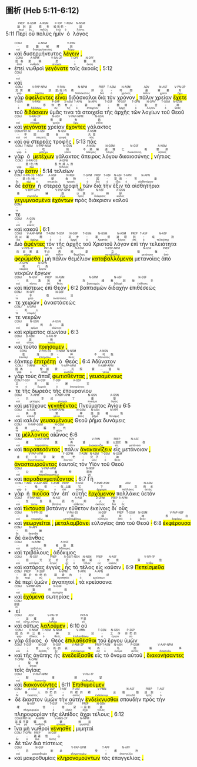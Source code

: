 ## 圖析 (Heb 5:11-6:12) 

 5:11 <RUBY><ruby><ruby>Περὶ<rt>περί</rt></ruby><rt>論到</rt></ruby><rt>PREP</rt></RUBY> <RUBY><ruby><ruby>οὗ<rt>ὅς</rt></ruby><rt>這</rt></ruby><rt>R-GSM</rt></RUBY> <RUBY><ruby><ruby>πολὺς<rt>πολύς</rt></ruby><rt>很多</rt></ruby><rt>A-NSM</rt></RUBY> <RUBY><ruby><ruby>ἡμῖν<rt>ἐγώ</rt></ruby><rt>給我們</rt></ruby><rt>P-1DP</rt></RUBY> <RUBY><ruby><ruby>ὁ<rt>ὀ</rt></ruby><rt>-</rt></ruby><rt>T-NSM</rt></RUBY> <RUBY><ruby><ruby>λόγος<rt>λόγος</rt></ruby><rt>話</rt></ruby><rt>N-NSM</rt></RUBY> 
- <RUBY><ruby><ruby>καὶ<rt>καί</rt></ruby><rt>-</rt></ruby><rt>CONJ</rt></RUBY> <RUBY><ruby><ruby>δυσερμήνευτος<rt>δυσερμήνευτος</rt></ruby><rt>很難解釋</rt></ruby><rt>A-NSM</rt></RUBY> <RUBY><ruby><ruby><mark class='inf'>λέγειν</mark><rt>λέγω</rt></ruby><rt>說</rt></ruby><rt>V-PAN</rt></RUBY> <mark class='punctuation'>,</mark> 
- <RUBY><ruby><ruby>ἐπεὶ<rt>ἐπεί</rt></ruby><rt>因為</rt></ruby><rt>CONJ</rt></RUBY> <RUBY><ruby><ruby>νωθροὶ<rt>νωθρός</rt></ruby><rt>遲鈍</rt></ruby><rt>A-NPM</rt></RUBY> <RUBY><ruby><ruby><mark class='verb'>γεγόνατε</mark><rt>γίνομαι</rt></ruby><rt>是</rt></ruby><rt>V-RAI-2P</rt></RUBY> <RUBY><ruby><ruby>ταῖς<rt>ὀ</rt></ruby><rt>-</rt></ruby><rt>T-DPF</rt></RUBY> <RUBY><ruby><ruby>ἀκοαῖς<rt>ἀκοή</rt></ruby><rt>聽覺</rt></ruby><rt>N-DPF</rt></RUBY> <mark class='punctuation'>.</mark> 5:12 
- <RUBY><ruby><ruby>καὶ<rt>καί</rt></ruby><rt>-</rt></ruby><rt>CONJ</rt></RUBY> 
- <RUBY><ruby><ruby>γὰρ<rt>γάρ</rt></ruby><rt>其實</rt></ruby><rt>CONJ</rt></RUBY> <RUBY><ruby><ruby><mark class='ptc'>ὀφείλοντες</mark><rt>ὀφείλω</rt></ruby><rt>應該</rt></ruby><rt>V-PAP-NPM</rt></RUBY> <RUBY><ruby><ruby><mark class='inf'>εἶναι</mark><rt>εἰμί</rt></ruby><rt>是/在/有</rt></ruby><rt>V-PAN</rt></RUBY> <RUBY><ruby><ruby>διδάσκαλοι<rt>διδάσκαλος</rt></ruby><rt>教師</rt></ruby><rt>N-NPM</rt></RUBY> <RUBY><ruby><ruby>διὰ<rt>διά</rt></ruby><rt>以</rt></ruby><rt>PREP</rt></RUBY> <RUBY><ruby><ruby>τὸν<rt>ὀ</rt></ruby><rt>-</rt></ruby><rt>T-ASM</rt></RUBY> <RUBY><ruby><ruby>χρόνον<rt>χρόνος</rt></ruby><rt>時間</rt></ruby><rt>N-ASM</rt></RUBY> <mark class='punctuation'>,</mark> <RUBY><ruby><ruby>πάλιν<rt>πάλιν</rt></ruby><rt>還</rt></ruby><rt>ADV</rt></RUBY> <RUBY><ruby><ruby>χρείαν<rt>χρεία</rt></ruby><rt>需要</rt></ruby><rt>N-ASF</rt></RUBY> <RUBY><ruby><ruby><mark class='verb'>ἔχετε</mark><rt>ἔχω</rt></ruby><rt>有</rt></ruby><rt>V-PAI-2P</rt></RUBY> <RUBY><ruby><ruby>τοῦ<rt>ὀ</rt></ruby><rt>-</rt></ruby><rt>T-GSN</rt></RUBY> <RUBY><ruby><ruby><mark class='inf'>διδάσκειν</mark><rt>διδάσκω</rt></ruby><rt>教導</rt></ruby><rt>V-PAN</rt></RUBY> <RUBY><ruby><ruby>ὑμᾶς<rt>σύ</rt></ruby><rt>你們</rt></ruby><rt>P-2AP</rt></RUBY> <RUBY><ruby><ruby>τινα<rt>τις</rt></ruby><rt>有人</rt></ruby><rt>X-ASM</rt></RUBY> <RUBY><ruby><ruby>τὰ<rt>ὀ</rt></ruby><rt>-</rt></ruby><rt>T-APN</rt></RUBY> <RUBY><ruby><ruby>στοιχεῖα<rt>στοιχεῖον</rt></ruby><rt>要綱</rt></ruby><rt>N-APN</rt></RUBY> <RUBY><ruby><ruby>τῆς<rt>ὀ</rt></ruby><rt>-</rt></ruby><rt>T-GSF</rt></RUBY> <RUBY><ruby><ruby>ἀρχῆς<rt>ἀρχή</rt></ruby><rt>開端</rt></ruby><rt>N-GSF</rt></RUBY> <RUBY><ruby><ruby>τῶν<rt>ὀ</rt></ruby><rt>-</rt></ruby><rt>T-GPN</rt></RUBY> <RUBY><ruby><ruby>λογίων<rt>λόγιον</rt></ruby><rt>聖言</rt></ruby><rt>N-GPN</rt></RUBY> <RUBY><ruby><ruby>τοῦ<rt>ὀ</rt></ruby><rt>-</rt></ruby><rt>T-GSM</rt></RUBY> <RUBY><ruby><ruby>Θεοῦ<rt>θεός</rt></ruby><rt>神</rt></ruby><rt>N-GSM</rt></RUBY> 
- <RUBY><ruby><ruby>καὶ<rt>καί</rt></ruby><rt>-</rt></ruby><rt>CONJ</rt></RUBY> <RUBY><ruby><ruby><mark class='verb'>γεγόνατε</mark><rt>γίνομαι</rt></ruby><rt>成</rt></ruby><rt>V-RAI-2P</rt></RUBY> <RUBY><ruby><ruby>χρείαν<rt>χρεία</rt></ruby><rt>需要</rt></ruby><rt>N-ASF</rt></RUBY> <RUBY><ruby><ruby><mark class='ptc'>ἔχοντες</mark><rt>ἔχω</rt></ruby><rt>有</rt></ruby><rt>V-PAP-NPM</rt></RUBY> <RUBY><ruby><ruby>γάλακτος<rt>γάλα</rt></ruby><rt>奶</rt></ruby><rt>N-GSN</rt></RUBY> 
- <RUBY><ruby><ruby>καὶ<rt>καί</rt></ruby><rt>-</rt></ruby><rt>CONJ</rt></RUBY> <RUBY><ruby><ruby>οὐ<rt>οὐ</rt></ruby><rt>不</rt></ruby><rt>PRT-N</rt></RUBY> <RUBY><ruby><ruby>στερεᾶς<rt>στερεός</rt></ruby><rt>固體</rt></ruby><rt>A-GSF</rt></RUBY> <RUBY><ruby><ruby>τροφῆς<rt>τροφή</rt></ruby><rt>食物</rt></ruby><rt>N-GSF</rt></RUBY> <mark class='punctuation'>.</mark> 5:13 <RUBY><ruby><ruby>πᾶς<rt>πᾶς</rt></ruby><rt>凡是</rt></ruby><rt>A-NSM</rt></RUBY> 
- <RUBY><ruby><ruby>γὰρ<rt>γάρ</rt></ruby><rt>-</rt></ruby><rt>CONJ</rt></RUBY> <RUBY><ruby><ruby>ὁ<rt>ὀ</rt></ruby><rt>-</rt></ruby><rt>T-NSM</rt></RUBY> <RUBY><ruby><ruby><mark class='ptc'>μετέχων</mark><rt>μετέχω</rt></ruby><rt>吃</rt></ruby><rt>V-PAP-NSM</rt></RUBY> <RUBY><ruby><ruby>γάλακτος<rt>γάλα</rt></ruby><rt>奶</rt></ruby><rt>N-GSN</rt></RUBY> <RUBY><ruby><ruby>ἄπειρος<rt>ἄπειρος</rt></ruby><rt>不熟練</rt></ruby><rt>A-NSM</rt></RUBY> <RUBY><ruby><ruby>λόγου<rt>λόγος</rt></ruby><rt>道理</rt></ruby><rt>N-GSM</rt></RUBY> <RUBY><ruby><ruby>δικαιοσύνης<rt>δικαιοσύνη</rt></ruby><rt>仁義</rt></ruby><rt>N-GSF</rt></RUBY> <mark class='punctuation'>,</mark> <RUBY><ruby><ruby>νήπιος<rt>νήπιος</rt></ruby><rt>嬰孩</rt></ruby><rt>A-NSM</rt></RUBY> 
- <RUBY><ruby><ruby>γάρ<rt>γάρ</rt></ruby><rt>-</rt></ruby><rt>CONJ</rt></RUBY> <RUBY><ruby><ruby><mark class='verb'>ἐστιν</mark><rt>εἰμί</rt></ruby><rt>是/在/有</rt></ruby><rt>V-PAI-3S</rt></RUBY> <mark class='punctuation'>·</mark> 5:14 <RUBY><ruby><ruby>τελείων<rt>τέλειος</rt></ruby><rt>長大成人的</rt></ruby><rt>A-GPM</rt></RUBY> 
- <RUBY><ruby><ruby>δέ<rt>δέ</rt></ruby><rt>-</rt></ruby><rt>CONJ</rt></RUBY> <RUBY><ruby><ruby><mark class='verb'>ἐστιν</mark><rt>εἰμί</rt></ruby><rt>是/在/有</rt></ruby><rt>V-PAI-3S</rt></RUBY> <RUBY><ruby><ruby>ἡ<rt>ὀ</rt></ruby><rt>-</rt></ruby><rt>T-NSF</rt></RUBY> <RUBY><ruby><ruby>στερεὰ<rt>στερεός</rt></ruby><rt>硬</rt></ruby><rt>A-NSF</rt></RUBY> <RUBY><ruby><ruby>τροφή<rt>τροφή</rt></ruby><rt>食物</rt></ruby><rt>N-NSF</rt></RUBY> <mark class='punctuation'>,</mark> <RUBY><ruby><ruby>τῶν<rt>ὀ</rt></ruby><rt>-</rt></ruby><rt>T-GPM</rt></RUBY> <RUBY><ruby><ruby>διὰ<rt>διά</rt></ruby><rt>因</rt></ruby><rt>PREP</rt></RUBY> <RUBY><ruby><ruby>τὴν<rt>ὀ</rt></ruby><rt>-</rt></ruby><rt>T-ASF</rt></RUBY> <RUBY><ruby><ruby>ἕξιν<rt>ἕξις</rt></ruby><rt>習用</rt></ruby><rt>N-ASF</rt></RUBY> <RUBY><ruby><ruby>τὰ<rt>ὀ</rt></ruby><rt>-</rt></ruby><rt>T-APN</rt></RUBY> <RUBY><ruby><ruby>αἰσθητήρια<rt>αἰσθητήριον</rt></ruby><rt>官能</rt></ruby><rt>N-APN</rt></RUBY> <RUBY><ruby><ruby><mark class='ptc'>γεγυμνασμένα</mark><rt>γυμνάζω</rt></ruby><rt>操練</rt></ruby><rt>V-RPP-APN</rt></RUBY> <RUBY><ruby><ruby><mark class='ptc'>ἐχόντων</mark><rt>ἔχω</rt></ruby><rt>能</rt></ruby><rt>V-PAP-GPM</rt></RUBY> <RUBY><ruby><ruby>πρὸς<rt>πρός</rt></ruby><rt>以致</rt></ruby><rt>PREP</rt></RUBY> <RUBY><ruby><ruby>διάκρισιν<rt>διάκρισις</rt></ruby><rt>分辨</rt></ruby><rt>N-ASF</rt></RUBY> <RUBY><ruby><ruby>καλοῦ<rt>καλός</rt></ruby><rt>好</rt></ruby><rt>A-GSN</rt></RUBY> 
- <RUBY><ruby><ruby>τε<rt>τε</rt></ruby><rt>-</rt></ruby><rt>CONJ</rt></RUBY> 
- <RUBY><ruby><ruby>καὶ<rt>καί</rt></ruby><rt>-</rt></ruby><rt>CONJ</rt></RUBY> <RUBY><ruby><ruby>κακοῦ<rt>κακός</rt></ruby><rt>歹</rt></ruby><rt>A-GSN</rt></RUBY> <mark class='punctuation'>.</mark> 6:1 
- <RUBY><ruby><ruby>Διὸ<rt>διό</rt></ruby><rt>所以</rt></ruby><rt>CONJ</rt></RUBY> <RUBY><ruby><ruby><mark class='ptc'>ἀφέντες</mark><rt>ἀφίημι</rt></ruby><rt>離開</rt></ruby><rt>V-AAP-NPM</rt></RUBY> <RUBY><ruby><ruby>τὸν<rt>ὀ</rt></ruby><rt>-</rt></ruby><rt>T-ASM</rt></RUBY> <RUBY><ruby><ruby>τῆς<rt>ὀ</rt></ruby><rt>-</rt></ruby><rt>T-GSF</rt></RUBY> <RUBY><ruby><ruby>ἀρχῆς<rt>ἀρχή</rt></ruby><rt>初步</rt></ruby><rt>N-GSF</rt></RUBY> <RUBY><ruby><ruby>τοῦ<rt>ὀ</rt></ruby><rt>-</rt></ruby><rt>T-GSM</rt></RUBY> <RUBY><ruby><ruby>Χριστοῦ<rt>Χριστός</rt></ruby><rt>基督</rt></ruby><rt>N-GSM</rt></RUBY> <RUBY><ruby><ruby>λόγον<rt>λόγος</rt></ruby><rt>道理</rt></ruby><rt>N-ASM</rt></RUBY> <RUBY><ruby><ruby>ἐπὶ<rt>ἐπί</rt></ruby><rt>到</rt></ruby><rt>PREP</rt></RUBY> <RUBY><ruby><ruby>τὴν<rt>ὀ</rt></ruby><rt>-</rt></ruby><rt>T-ASF</rt></RUBY> <RUBY><ruby><ruby>τελειότητα<rt>τελειότης</rt></ruby><rt>成熟</rt></ruby><rt>N-ASF</rt></RUBY> <RUBY><ruby><ruby><mark class='verb'>φερώμεθα</mark><rt>φέρω</rt></ruby><rt>向前推進</rt></ruby><rt>V-PPS-1P</rt></RUBY> <mark class='punctuation'>,</mark> <RUBY><ruby><ruby>μὴ<rt>μή</rt></ruby><rt>不必</rt></ruby><rt>PRT-N</rt></RUBY> <RUBY><ruby><ruby>πάλιν<rt>πάλιν</rt></ruby><rt>再</rt></ruby><rt>ADV</rt></RUBY> <RUBY><ruby><ruby>θεμέλιον<rt>θεμέλιος</rt></ruby><rt>根基</rt></ruby><rt>N-ASM</rt></RUBY> <RUBY><ruby><ruby><mark class='ptc'>καταβαλλόμενοι</mark><rt>καταβάλλω</rt></ruby><rt>立</rt></ruby><rt>V-PEP-NPM</rt></RUBY> <RUBY><ruby><ruby>μετανοίας<rt>μετάνοια</rt></ruby><rt>懊悔</rt></ruby><rt>N-GSF</rt></RUBY> <RUBY><ruby><ruby>ἀπὸ<rt>ἀπό</rt></ruby><rt>-</rt></ruby><rt>PREP</rt></RUBY> <RUBY><ruby><ruby>νεκρῶν<rt>νεκρός</rt></ruby><rt>死</rt></ruby><rt>A-GPN</rt></RUBY> <RUBY><ruby><ruby>ἔργων<rt>ἔργον</rt></ruby><rt>行為</rt></ruby><rt>N-GPN</rt></RUBY> 
- <RUBY><ruby><ruby>καὶ<rt>καί</rt></ruby><rt>-</rt></ruby><rt>CONJ</rt></RUBY> <RUBY><ruby><ruby>πίστεως<rt>πίστις</rt></ruby><rt>信靠</rt></ruby><rt>N-GSF</rt></RUBY> <RUBY><ruby><ruby>ἐπὶ<rt>ἐπί</rt></ruby><rt>到</rt></ruby><rt>PREP</rt></RUBY> <RUBY><ruby><ruby>Θεόν<rt>θεός</rt></ruby><rt>神</rt></ruby><rt>N-ASM</rt></RUBY> <mark class='punctuation'>,</mark> 6:2 <RUBY><ruby><ruby>βαπτισμῶν<rt>βαπτισμός</rt></ruby><rt>洗禮</rt></ruby><rt>N-GPM</rt></RUBY> <RUBY><ruby><ruby>διδαχὴν<rt>διδαχή</rt></ruby><rt>教訓</rt></ruby><rt>N-ASF</rt></RUBY> <RUBY><ruby><ruby>ἐπιθέσεώς<rt>ἐπίθεσις</rt></ruby><rt>按手</rt></ruby><rt>N-GSF</rt></RUBY> 
- <RUBY><ruby><ruby>τε<rt>τε</rt></ruby><rt>-</rt></ruby><rt>CONJ</rt></RUBY> <RUBY><ruby><ruby>χειρῶν<rt>χείρ</rt></ruby><rt>手</rt></ruby><rt>N-GPF</rt></RUBY> <mark class='punctuation'>,</mark> <RUBY><ruby><ruby>ἀναστάσεώς<rt>ἀνάστασις</rt></ruby><rt>復活</rt></ruby><rt>N-GSF</rt></RUBY> 
- <RUBY><ruby><ruby>τε<rt>τε</rt></ruby><rt>-</rt></ruby><rt>CONJ</rt></RUBY> <RUBY><ruby><ruby>νεκρῶν<rt>νεκρός</rt></ruby><rt>死人</rt></ruby><rt>A-GPM</rt></RUBY> 
- <RUBY><ruby><ruby>καὶ<rt>καί</rt></ruby><rt>-</rt></ruby><rt>CONJ</rt></RUBY> <RUBY><ruby><ruby>κρίματος<rt>κρίμα</rt></ruby><rt>審判</rt></ruby><rt>N-GSN</rt></RUBY> <RUBY><ruby><ruby>αἰωνίου<rt>αἰώνιος</rt></ruby><rt>永遠</rt></ruby><rt>A-GSN</rt></RUBY> <mark class='punctuation'>.</mark> 6:3 
- <RUBY><ruby><ruby>καὶ<rt>καί</rt></ruby><rt>-</rt></ruby><rt>CONJ</rt></RUBY> <RUBY><ruby><ruby>τοῦτο<rt>οὗτος</rt></ruby><rt>這</rt></ruby><rt>D-ASN</rt></RUBY> <RUBY><ruby><ruby><mark class='verb'>ποιήσομεν</mark><rt>ποιέω</rt></ruby><rt>做</rt></ruby><rt>V-FAI-1P</rt></RUBY> <mark class='punctuation'>,</mark> 
- <RUBY><ruby><ruby>ἐάνπερ<rt>ἐάνπερ</rt></ruby><rt>若</rt></ruby><rt>CONJ</rt></RUBY> <RUBY><ruby><ruby><mark class='verb'>ἐπιτρέπῃ</mark><rt>ἐπιτρέπω</rt></ruby><rt>准許</rt></ruby><rt>V-PAS-3S</rt></RUBY> <RUBY><ruby><ruby>ὁ<rt>ὀ</rt></ruby><rt>-</rt></ruby><rt>T-NSM</rt></RUBY> <RUBY><ruby><ruby>Θεός<rt>θεός</rt></ruby><rt>神</rt></ruby><rt>N-NSM</rt></RUBY> <mark class='punctuation'>.</mark> 6:4 <RUBY><ruby><ruby>Ἀδύνατον<rt>ἀδύνατος</rt></ruby><rt>不可能</rt></ruby><rt>A-NSN</rt></RUBY> 
- <RUBY><ruby><ruby>γὰρ<rt>γάρ</rt></ruby><rt>因為</rt></ruby><rt>CONJ</rt></RUBY> <RUBY><ruby><ruby>τοὺς<rt>ὀ</rt></ruby><rt>-</rt></ruby><rt>T-APM</rt></RUBY> <RUBY><ruby><ruby>ἅπαξ<rt>ἅπαξ</rt></ruby><rt>曾經</rt></ruby><rt>ADV</rt></RUBY> <RUBY><ruby><ruby><mark class='ptc'>φωτισθέντας</mark><rt>φωτίζω</rt></ruby><rt>蒙...光照</rt></ruby><rt>V-APP-APM</rt></RUBY> <mark class='punctuation'>,</mark> <RUBY><ruby><ruby><mark class='ptc'>γευσαμένους</mark><rt>γεύω</rt></ruby><rt>嘗...滋味</rt></ruby><rt>V-AMP-APM</rt></RUBY> 
- <RUBY><ruby><ruby>τε<rt>τε</rt></ruby><rt>又</rt></ruby><rt>CONJ</rt></RUBY> <RUBY><ruby><ruby>τῆς<rt>ὀ</rt></ruby><rt>-</rt></ruby><rt>T-GSF</rt></RUBY> <RUBY><ruby><ruby>δωρεᾶς<rt>δωρεά</rt></ruby><rt>恩賜</rt></ruby><rt>N-GSF</rt></RUBY> <RUBY><ruby><ruby>τῆς<rt>ὀ</rt></ruby><rt>-</rt></ruby><rt>T-GSF</rt></RUBY> <RUBY><ruby><ruby>ἐπουρανίου<rt>ἐπουράνιος</rt></ruby><rt>屬天</rt></ruby><rt>A-GSF</rt></RUBY> 
- <RUBY><ruby><ruby>καὶ<rt>καί</rt></ruby><rt>-</rt></ruby><rt>CONJ</rt></RUBY> <RUBY><ruby><ruby>μετόχους<rt>μέτοχος</rt></ruby><rt>共享</rt></ruby><rt>A-APM</rt></RUBY> <RUBY><ruby><ruby><mark class='ptc'>γενηθέντας</mark><rt>γίνομαι</rt></ruby><rt>成了</rt></ruby><rt>V-AMP-APM</rt></RUBY> <RUBY><ruby><ruby>Πνεύματος<rt>πνεῦμα</rt></ruby><rt>靈</rt></ruby><rt>N-GSN</rt></RUBY> <RUBY><ruby><ruby>Ἁγίου<rt>ἅγιος</rt></ruby><rt>聖</rt></ruby><rt>A-GSN</rt></RUBY> 6:5 
- <RUBY><ruby><ruby>καὶ<rt>καί</rt></ruby><rt>-</rt></ruby><rt>CONJ</rt></RUBY> <RUBY><ruby><ruby>καλὸν<rt>καλός</rt></ruby><rt>美善</rt></ruby><rt>A-ASN</rt></RUBY> <RUBY><ruby><ruby><mark class='ptc'>γευσαμένους</mark><rt>γεύω</rt></ruby><rt>嘗</rt></ruby><rt>V-AMP-APM</rt></RUBY> <RUBY><ruby><ruby>Θεοῦ<rt>θεός</rt></ruby><rt>神</rt></ruby><rt>N-GSM</rt></RUBY> <RUBY><ruby><ruby>ῥῆμα<rt>ῥῆμα</rt></ruby><rt>話語</rt></ruby><rt>N-ASN</rt></RUBY> <RUBY><ruby><ruby>δυνάμεις<rt>δύναμις</rt></ruby><rt>權能</rt></ruby><rt>N-APF</rt></RUBY> 
- <RUBY><ruby><ruby>τε<rt>τε</rt></ruby><rt>和</rt></ruby><rt>CONJ</rt></RUBY> <RUBY><ruby><ruby><mark class='ptc'>μέλλοντος</mark><rt>μέλλω</rt></ruby><rt>來臨</rt></ruby><rt>V-PAP-GSM</rt></RUBY> <RUBY><ruby><ruby>αἰῶνος<rt>αἰών</rt></ruby><rt>世代</rt></ruby><rt>N-GSM</rt></RUBY> 6:6 
- <RUBY><ruby><ruby>καὶ<rt>καί</rt></ruby><rt>-</rt></ruby><rt>CONJ</rt></RUBY> <RUBY><ruby><ruby><mark class='ptc'>παραπεσόντας</mark><rt>παραπίπτω</rt></ruby><rt>離棄</rt></ruby><rt>V-AAP-APM</rt></RUBY> <mark class='punctuation'>,</mark> <RUBY><ruby><ruby>πάλιν<rt>πάλιν</rt></ruby><rt>再</rt></ruby><rt>ADV</rt></RUBY> <RUBY><ruby><ruby><mark class='inf'>ἀνακαινίζειν</mark><rt>ἀνακαινίζω</rt></ruby><rt>重新</rt></ruby><rt>V-PAN</rt></RUBY> <RUBY><ruby><ruby>εἰς<rt>εἰς</rt></ruby><rt>以至於</rt></ruby><rt>PREP</rt></RUBY> <RUBY><ruby><ruby>μετάνοιαν<rt>μετάνοια</rt></ruby><rt>悔改</rt></ruby><rt>N-ASF</rt></RUBY> <mark class='punctuation'>,</mark> <RUBY><ruby><ruby><mark class='ptc'>ἀνασταυροῦντας</mark><rt>ἀνασταυρόω</rt></ruby><rt>重釘十字架</rt></ruby><rt>V-PAP-APM</rt></RUBY> <RUBY><ruby><ruby>ἑαυτοῖς<rt>ἑαυτοῦ</rt></ruby><rt>他們</rt></ruby><rt>F-3DPM</rt></RUBY> <RUBY><ruby><ruby>τὸν<rt>ὀ</rt></ruby><rt>-</rt></ruby><rt>T-ASM</rt></RUBY> <RUBY><ruby><ruby>Υἱὸν<rt>υἱός</rt></ruby><rt>兒子</rt></ruby><rt>N-ASM</rt></RUBY> <RUBY><ruby><ruby>τοῦ<rt>ὀ</rt></ruby><rt>-</rt></ruby><rt>T-GSM</rt></RUBY> <RUBY><ruby><ruby>Θεοῦ<rt>θεός</rt></ruby><rt>神</rt></ruby><rt>N-GSM</rt></RUBY> 
- <RUBY><ruby><ruby>καὶ<rt>καί</rt></ruby><rt>-</rt></ruby><rt>CONJ</rt></RUBY> <RUBY><ruby><ruby><mark class='ptc'>παραδειγματίζοντας</mark><rt>παραδειγματίζω</rt></ruby><rt>公然羞辱</rt></ruby><rt>V-PAP-APM</rt></RUBY> <mark class='punctuation'>.</mark> 6:7 <RUBY><ruby><ruby>Γῆ<rt>γῆ</rt></ruby><rt>田地</rt></ruby><rt>N-NSF</rt></RUBY> 
- <RUBY><ruby><ruby>γὰρ<rt>γάρ</rt></ruby><rt>-</rt></ruby><rt>CONJ</rt></RUBY> <RUBY><ruby><ruby>ἡ<rt>ὀ</rt></ruby><rt>-</rt></ruby><rt>T-NSF</rt></RUBY> <RUBY><ruby><ruby><mark class='ptc'>πιοῦσα</mark><rt>πίνω</rt></ruby><rt>吸收</rt></ruby><rt>V-AAP-NSF</rt></RUBY> <RUBY><ruby><ruby>τὸν<rt>ὀ</rt></ruby><rt>-</rt></ruby><rt>T-ASM</rt></RUBY> <RUBY><ruby><ruby>ἐπ᾽<rt>ἐπί</rt></ruby><rt>在...上面</rt></ruby><rt>PREP</rt></RUBY> <RUBY><ruby><ruby>αὐτῆς<rt>αὐτός</rt></ruby><rt>它</rt></ruby><rt>P-GSF</rt></RUBY> <RUBY><ruby><ruby><mark class='ptc'>ἐρχόμενον</mark><rt>ἔρχομαι</rt></ruby><rt>下</rt></ruby><rt>V-PMP-ASM</rt></RUBY> <RUBY><ruby><ruby>πολλάκις<rt>πολλάκις</rt></ruby><rt>屢次</rt></ruby><rt>ADV</rt></RUBY> <RUBY><ruby><ruby>ὑετόν<rt>ὑετός</rt></ruby><rt>雨水</rt></ruby><rt>N-ASM</rt></RUBY> 
- <RUBY><ruby><ruby>καὶ<rt>καί</rt></ruby><rt>-</rt></ruby><rt>CONJ</rt></RUBY> <RUBY><ruby><ruby><mark class='ptc'>τίκτουσα</mark><rt>τίκτω</rt></ruby><rt>生長</rt></ruby><rt>V-PAP-NSF</rt></RUBY> <RUBY><ruby><ruby>βοτάνην<rt>βοτάνη</rt></ruby><rt>菜蔬</rt></ruby><rt>N-ASF</rt></RUBY> <RUBY><ruby><ruby>εὔθετον<rt>εὔθετος</rt></ruby><rt>有用</rt></ruby><rt>A-ASF</rt></RUBY> <RUBY><ruby><ruby>ἐκείνοις<rt>ἐκεῖνος</rt></ruby><rt>人</rt></ruby><rt>D-DPM</rt></RUBY> <RUBY><ruby><ruby>δι᾽<rt>διά</rt></ruby><rt>對</rt></ruby><rt>PREP</rt></RUBY> <RUBY><ruby><ruby>οὓς<rt>ὅς</rt></ruby><rt>-</rt></ruby><rt>R-APM</rt></RUBY> 
- <RUBY><ruby><ruby>καὶ<rt>καί</rt></ruby><rt>-</rt></ruby><rt>CONJ</rt></RUBY> <RUBY><ruby><ruby><mark class='verb'>γεωργεῖται</mark><rt>γεωργέω</rt></ruby><rt>耕種</rt></ruby><rt>V-PPI-3S</rt></RUBY> <mark class='punctuation'>,</mark> <RUBY><ruby><ruby><mark class='verb'>μεταλαμβάνει</mark><rt>μεταλαμβάνω</rt></ruby><rt>得</rt></ruby><rt>V-PAI-3S</rt></RUBY> <RUBY><ruby><ruby>εὐλογίας<rt>εὐλογία</rt></ruby><rt>福</rt></ruby><rt>N-GSF</rt></RUBY> <RUBY><ruby><ruby>ἀπὸ<rt>ἀπό</rt></ruby><rt>從</rt></ruby><rt>PREP</rt></RUBY> <RUBY><ruby><ruby>τοῦ<rt>ὀ</rt></ruby><rt>-</rt></ruby><rt>T-GSM</rt></RUBY> <RUBY><ruby><ruby>Θεοῦ<rt>θεός</rt></ruby><rt>神</rt></ruby><rt>N-GSM</rt></RUBY> <mark class='punctuation'>·</mark> 6:8 <RUBY><ruby><ruby><mark class='ptc'>ἐκφέρουσα</mark><rt>ἐκφέρω</rt></ruby><rt>長出</rt></ruby><rt>V-PAP-NSF</rt></RUBY> 
- <RUBY><ruby><ruby>δὲ<rt>δέ</rt></ruby><rt>-</rt></ruby><rt>CONJ</rt></RUBY> <RUBY><ruby><ruby>ἀκάνθας<rt>ἄκανθα</rt></ruby><rt>荊棘</rt></ruby><rt>N-APF</rt></RUBY> 
- <RUBY><ruby><ruby>καὶ<rt>καί</rt></ruby><rt>-</rt></ruby><rt>CONJ</rt></RUBY> <RUBY><ruby><ruby>τριβόλους<rt>τρίβολος</rt></ruby><rt>蒺藜</rt></ruby><rt>N-APM</rt></RUBY> <mark class='punctuation'>,</mark> <RUBY><ruby><ruby>ἀδόκιμος<rt>ἀδόκιμος</rt></ruby><rt>被廢棄</rt></ruby><rt>A-NSF</rt></RUBY> 
- <RUBY><ruby><ruby>καὶ<rt>καί</rt></ruby><rt>-</rt></ruby><rt>CONJ</rt></RUBY> <RUBY><ruby><ruby>κατάρας<rt>κατάρα</rt></ruby><rt>詛咒</rt></ruby><rt>N-GSF</rt></RUBY> <RUBY><ruby><ruby>ἐγγύς<rt>ἐγγύς</rt></ruby><rt>近於</rt></ruby><rt>PREP</rt></RUBY> <mark class='punctuation'>,</mark> <RUBY><ruby><ruby>ἧς<rt>ὅς</rt></ruby><rt>它</rt></ruby><rt>R-GSF</rt></RUBY> <RUBY><ruby><ruby>τὸ<rt>ὀ</rt></ruby><rt>-</rt></ruby><rt>T-NSN</rt></RUBY> <RUBY><ruby><ruby>τέλος<rt>τέλος</rt></ruby><rt>結局</rt></ruby><rt>N-NSN</rt></RUBY> <RUBY><ruby><ruby>εἰς<rt>εἰς</rt></ruby><rt>-</rt></ruby><rt>PREP</rt></RUBY> <RUBY><ruby><ruby>καῦσιν<rt>καῦσις</rt></ruby><rt>焚燒</rt></ruby><rt>N-ASF</rt></RUBY> <mark class='punctuation'>.</mark> 6:9 <RUBY><ruby><ruby><mark class='verb'>Πεπείσμεθα</mark><rt>πείθω</rt></ruby><rt>深信</rt></ruby><rt>V-RPI-1P</rt></RUBY> 
- <RUBY><ruby><ruby>δὲ<rt>δέ</rt></ruby><rt>-</rt></ruby><rt>CONJ</rt></RUBY> <RUBY><ruby><ruby>περὶ<rt>περί</rt></ruby><rt>關於</rt></ruby><rt>PREP</rt></RUBY> <RUBY><ruby><ruby>ὑμῶν<rt>σύ</rt></ruby><rt>你們的</rt></ruby><rt>P-2GP</rt></RUBY> <mark class='punctuation'>,</mark> <RUBY><ruby><ruby>ἀγαπητοί<rt>ἀγαπητός</rt></ruby><rt>親愛的</rt></ruby><rt>A-VPM</rt></RUBY> <mark class='punctuation'>,</mark> <RUBY><ruby><ruby>τὰ<rt>ὀ</rt></ruby><rt>-</rt></ruby><rt>T-APN</rt></RUBY> <RUBY><ruby><ruby>κρείσσονα<rt>κρείσσων</rt></ruby><rt>更好</rt></ruby><rt>A-APN</rt></RUBY> 
- <RUBY><ruby><ruby>καὶ<rt>καί</rt></ruby><rt>-</rt></ruby><rt>CONJ</rt></RUBY> <RUBY><ruby><ruby><mark class='ptc'>ἐχόμενα</mark><rt>ἔχω</rt></ruby><rt>能</rt></ruby><rt>V-PMP-APN</rt></RUBY> <RUBY><ruby><ruby>σωτηρίας<rt>σωτηρία</rt></ruby><rt>得救</rt></ruby><rt>N-GSF</rt></RUBY> <mark class='punctuation'>,</mark> 
- <RUBY><ruby><ruby>εἰ<rt>εἰ</rt></ruby><rt>即使</rt></ruby><rt>CONJ</rt></RUBY> 
- <RUBY><ruby><ruby>καὶ<rt>καί</rt></ruby><rt>-</rt></ruby><rt>CONJ</rt></RUBY> <RUBY><ruby><ruby>οὕτως<rt>οὕτω, οὕτως</rt></ruby><rt>這樣</rt></ruby><rt>ADV</rt></RUBY> <RUBY><ruby><ruby><mark class='verb'>λαλοῦμεν</mark><rt>λαλέω</rt></ruby><rt>說</rt></ruby><rt>V-PAI-1P</rt></RUBY> <mark class='punctuation'>.</mark> 6:10 <RUBY><ruby><ruby>οὐ<rt>οὐ</rt></ruby><rt>不是</rt></ruby><rt>PRT-N</rt></RUBY> 
- <RUBY><ruby><ruby>γὰρ<rt>γάρ</rt></ruby><rt>因為</rt></ruby><rt>CONJ</rt></RUBY> <RUBY><ruby><ruby>ἄδικος<rt>ἄδικος</rt></ruby><rt>不公義</rt></ruby><rt>A-NSM</rt></RUBY> <RUBY><ruby><ruby>ὁ<rt>ὀ</rt></ruby><rt>-</rt></ruby><rt>T-NSM</rt></RUBY> <RUBY><ruby><ruby>Θεὸς<rt>θεός</rt></ruby><rt>神</rt></ruby><rt>N-NSM</rt></RUBY> <RUBY><ruby><ruby><mark class='inf'>ἐπιλαθέσθαι</mark><rt>ἐπιλανθάνω</rt></ruby><rt>忘記</rt></ruby><rt>V-AMN</rt></RUBY> <RUBY><ruby><ruby>τοῦ<rt>ὀ</rt></ruby><rt>-</rt></ruby><rt>T-GSN</rt></RUBY> <RUBY><ruby><ruby>ἔργου<rt>ἔργον</rt></ruby><rt>工作</rt></ruby><rt>N-GSN</rt></RUBY> <RUBY><ruby><ruby>ὑμῶν<rt>σύ</rt></ruby><rt>你們的</rt></ruby><rt>P-2GP</rt></RUBY> 
- <RUBY><ruby><ruby>καὶ<rt>καί</rt></ruby><rt>-</rt></ruby><rt>CONJ</rt></RUBY> <RUBY><ruby><ruby>τῆς<rt>ὀ</rt></ruby><rt>-</rt></ruby><rt>T-GSF</rt></RUBY> <RUBY><ruby><ruby>ἀγάπης<rt>ἀγάπη</rt></ruby><rt>愛心</rt></ruby><rt>N-GSF</rt></RUBY> <RUBY><ruby><ruby>ἧς<rt>ὅς</rt></ruby><rt>所...的</rt></ruby><rt>R-GSF</rt></RUBY> <RUBY><ruby><ruby><mark class='verb'>ἐνεδείξασθε</mark><rt>ἐνδείκνυμι</rt></ruby><rt>表現</rt></ruby><rt>V-AMI-2P</rt></RUBY> <RUBY><ruby><ruby>εἰς<rt>εἰς</rt></ruby><rt>為</rt></ruby><rt>PREP</rt></RUBY> <RUBY><ruby><ruby>τὸ<rt>ὀ</rt></ruby><rt>-</rt></ruby><rt>T-ASN</rt></RUBY> <RUBY><ruby><ruby>ὄνομα<rt>ὄνομα</rt></ruby><rt>名</rt></ruby><rt>N-ASN</rt></RUBY> <RUBY><ruby><ruby>αὐτοῦ<rt>αὐτός</rt></ruby><rt>他</rt></ruby><rt>P-GSM</rt></RUBY> <mark class='punctuation'>,</mark> <RUBY><ruby><ruby><mark class='ptc'>διακονήσαντες</mark><rt>διακονέω</rt></ruby><rt>服事</rt></ruby><rt>V-AAP-NPM</rt></RUBY> <RUBY><ruby><ruby>τοῖς<rt>ὀ</rt></ruby><rt>-</rt></ruby><rt>T-DPM</rt></RUBY> <RUBY><ruby><ruby>ἁγίοις<rt>ἅγιος</rt></ruby><rt>聖徒</rt></ruby><rt>A-DPM</rt></RUBY> 
- <RUBY><ruby><ruby>καὶ<rt>καί</rt></ruby><rt>-</rt></ruby><rt>CONJ</rt></RUBY> <RUBY><ruby><ruby><mark class='ptc'>διακονοῦντες</mark><rt>διακονέω</rt></ruby><rt>服事</rt></ruby><rt>V-PAP-NPM</rt></RUBY> <mark class='punctuation'>.</mark> 6:11 <RUBY><ruby><ruby><mark class='verb'>Ἐπιθυμοῦμεν</mark><rt>ἐπιθυμέω</rt></ruby><rt>期望</rt></ruby><rt>V-PAI-1P</rt></RUBY> 
- <RUBY><ruby><ruby>δὲ<rt>δέ</rt></ruby><rt>-</rt></ruby><rt>CONJ</rt></RUBY> <RUBY><ruby><ruby>ἕκαστον<rt>ἕκαστος</rt></ruby><rt>各人</rt></ruby><rt>A-ASM</rt></RUBY> <RUBY><ruby><ruby>ὑμῶν<rt>σύ</rt></ruby><rt>你們的</rt></ruby><rt>P-2GP</rt></RUBY> <RUBY><ruby><ruby>τὴν<rt>ὀ</rt></ruby><rt>-</rt></ruby><rt>T-ASF</rt></RUBY> <RUBY><ruby><ruby>αὐτὴν<rt>αὐτός</rt></ruby><rt>同樣的</rt></ruby><rt>P-ASF</rt></RUBY> <RUBY><ruby><ruby><mark class='inf'>ἐνδείκνυσθαι</mark><rt>ἐνδείκνυμι</rt></ruby><rt>顯出</rt></ruby><rt>V-PMN</rt></RUBY> <RUBY><ruby><ruby>σπουδὴν<rt>σπουδή</rt></ruby><rt>殷勤</rt></ruby><rt>N-ASF</rt></RUBY> <RUBY><ruby><ruby>πρὸς<rt>πρός</rt></ruby><rt>達到</rt></ruby><rt>PREP</rt></RUBY> <RUBY><ruby><ruby>τὴν<rt>ὀ</rt></ruby><rt>-</rt></ruby><rt>T-ASF</rt></RUBY> <RUBY><ruby><ruby>πληροφορίαν<rt>πληροφορία</rt></ruby><rt>確信</rt></ruby><rt>N-ASF</rt></RUBY> <RUBY><ruby><ruby>τῆς<rt>ὀ</rt></ruby><rt>-</rt></ruby><rt>T-GSF</rt></RUBY> <RUBY><ruby><ruby>ἐλπίδος<rt>ἐλπίς</rt></ruby><rt>指望</rt></ruby><rt>N-GSF</rt></RUBY> <RUBY><ruby><ruby>ἄχρι<rt>ἄχρι</rt></ruby><rt>一直到</rt></ruby><rt>PREP</rt></RUBY> <RUBY><ruby><ruby>τέλους<rt>τέλος</rt></ruby><rt>底</rt></ruby><rt>N-GSN</rt></RUBY> <mark class='punctuation'>,</mark> 6:12 
- <RUBY><ruby><ruby>ἵνα<rt>ἵνα</rt></ruby><rt>這樣</rt></ruby><rt>CONJ</rt></RUBY> <RUBY><ruby><ruby>μὴ<rt>μή</rt></ruby><rt>不要</rt></ruby><rt>PRT-N</rt></RUBY> <RUBY><ruby><ruby>νωθροὶ<rt>νωθρός</rt></ruby><rt>懶惰</rt></ruby><rt>A-NPM</rt></RUBY> <RUBY><ruby><ruby><mark class='verb'>γένησθε</mark><rt>γίνομαι</rt></ruby><rt>變</rt></ruby><rt>V-AMS-2P</rt></RUBY> <mark class='punctuation'>,</mark> <RUBY><ruby><ruby>μιμηταὶ<rt>μιμητής</rt></ruby><rt>效法</rt></ruby><rt>N-NPM</rt></RUBY> 
- <RUBY><ruby><ruby>δὲ<rt>δέ</rt></ruby><rt>-</rt></ruby><rt>CONJ</rt></RUBY> <RUBY><ruby><ruby>τῶν<rt>ὀ</rt></ruby><rt>-</rt></ruby><rt>T-GPM</rt></RUBY> <RUBY><ruby><ruby>διὰ<rt>διά</rt></ruby><rt>藉著</rt></ruby><rt>PREP</rt></RUBY> <RUBY><ruby><ruby>πίστεως<rt>πίστις</rt></ruby><rt>信心</rt></ruby><rt>N-GSF</rt></RUBY> 
- <RUBY><ruby><ruby>καὶ<rt>καί</rt></ruby><rt>-</rt></ruby><rt>CONJ</rt></RUBY> <RUBY><ruby><ruby>μακροθυμίας<rt>μακροθυμία</rt></ruby><rt>忍耐</rt></ruby><rt>N-GSF</rt></RUBY> <RUBY><ruby><ruby><mark class='ptc'>κληρονομούντων</mark><rt>κληρονομέω</rt></ruby><rt>承受</rt></ruby><rt>V-PAP-GPM</rt></RUBY> <RUBY><ruby><ruby>τὰς<rt>ὀ</rt></ruby><rt>-</rt></ruby><rt>T-APF</rt></RUBY> <RUBY><ruby><ruby>ἐπαγγελίας<rt>ἐπαγγελία</rt></ruby><rt>應許</rt></ruby><rt>N-APF</rt></RUBY> <mark class='punctuation'>.</mark> 
